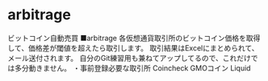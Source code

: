 # arbitrage
ビットコイン自動売買
■arbitrage
各仮想通貨取引所のビットコイン価格を取得して、価格差が閾値を超えたら取引します。
取引結果はExcelにまとめられて、メール送付されます。
自分のGit練習用も兼ねてアップしてるので、これだけでは多分動きません。
・事前登録必要な取引所
Coincheck
GMOコイン
Liquid
